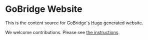 # GoBridge Website

This is the content source for GoBridge's [Hugo](https://gohugo.io) generated website.

We welcome contributions. Please see [the instructions](https://github.com/gobridge/gobridge.github.io/blob/source/CONTRIBUTING.md).
